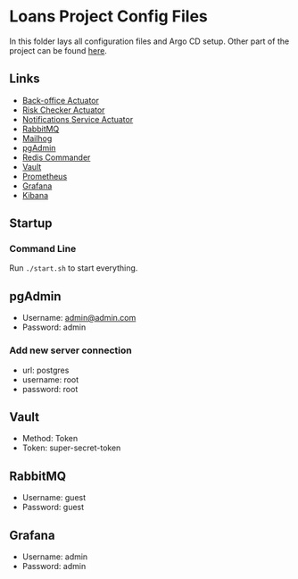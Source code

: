 # Loans Project Config Files

In this folder lays all configuration files and Argo CD setup. Other part of the project can be found [here](https://github.com/osber1/loans).

## Links

- [Back-office Actuator](http://back-office.osber.io/actuator)
- [Risk Checker Actuator](http://risk.osber.io/actuator)
- [Notifications Service Actuator](http://notifications.osber.io/actuator)
- [RabbitMQ](http://rabbitmq.osber.io)
- [Mailhog](http://mailhog.osber.io)
- [pgAdmin](http://pgadmin.osber.io)
- [Redis Commander](http://redis.osber.io)
- [Vault](http://vault.osber.io)
- [Prometheus](http://prometheus.osber.io)
- [Grafana](http://grafana.osber.io)
- [Kibana](http://kibana.osber.io)

## Startup

### Command Line

Run `./start.sh` to start everything.

## pgAdmin

* Username: admin@admin.com
* Password: admin

### Add new server connection

- url: postgres
- username: root
- password: root

## Vault

* Method: Token
* Token: super-secret-token

## RabbitMQ

* Username: guest
* Password: guest

## Grafana

* Username: admin
* Password: admin